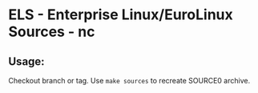 # ELS - Enterprise Linux/EuroLinux Sources - nc
 
## Usage:
  Checkout branch or tag. Use `make sources` to recreate  SOURCE0 archive.
